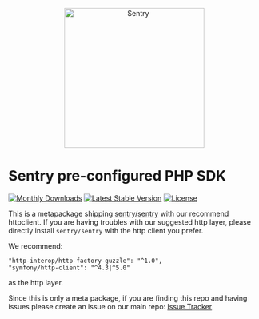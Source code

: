 <p align="center">
  <a href="https://sentry.io/?utm_source=github&utm_medium=logo" target="_blank">
    <picture>
      <source srcset="https://sentry-brand.storage.googleapis.com/sentry-logo-white.png" media="(prefers-color-scheme: dark)" />
      <source srcset="https://sentry-brand.storage.googleapis.com/sentry-logo-black.png" media="(prefers-color-scheme: light), (prefers-color-scheme: no-preference)" />
      <img src="https://sentry-brand.storage.googleapis.com/sentry-logo-black.png" alt="Sentry" width="280">
    </picture>
  </a>
</p>

# Sentry pre-configured PHP SDK

[![Monthly Downloads](https://poser.pugx.org/sentry/sdk/d/monthly)](https://packagist.org/packages/sentry/sdk)
[![Latest Stable Version](https://poser.pugx.org/sentry/sdk/v/stable)](https://packagist.org/packages/sentry/sdk)
[![License](https://poser.pugx.org/sentry/sdk/license)](https://packagist.org/packages/sentry/sdk)

This is a metapackage shipping [sentry/sentry](https://github.com/getsentry/sentry-php) with our recommend httpclient.
If you are having troubles with our suggested http layer, please directly install `sentry/sentry` with the http client you prefer.

We recommend:

```
"http-interop/http-factory-guzzle": "^1.0",
"symfony/http-client": "^4.3|^5.0"
```

as the http layer.

Since this is only a meta package, if you are finding this repo and having issues please create an issue on our main repo: [Issue Tracker](https://github.com/getsentry/sentry-php/issues)
